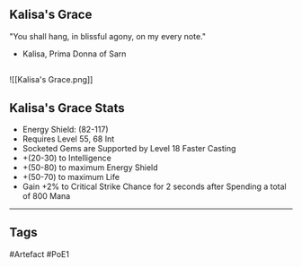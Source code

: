 ## Kalisa's Grace
"You shall hang, in blissful agony, on my every note."
- Kalisa, Prima Donna of Sarn
##
![[Kalisa's Grace.png]]
## Kalisa's Grace Stats
- Energy Shield: (82-117)
- Requires Level 55, 68 Int
- Socketed Gems are Supported by Level 18 Faster Casting
- +(20-30) to Intelligence
- +(50-80) to maximum Energy Shield
- +(50-70) to maximum Life
- Gain +2% to Critical Strike Chance for 2 seconds after Spending a total of 800 Mana


---
## Tags
#Artefact
#PoE1